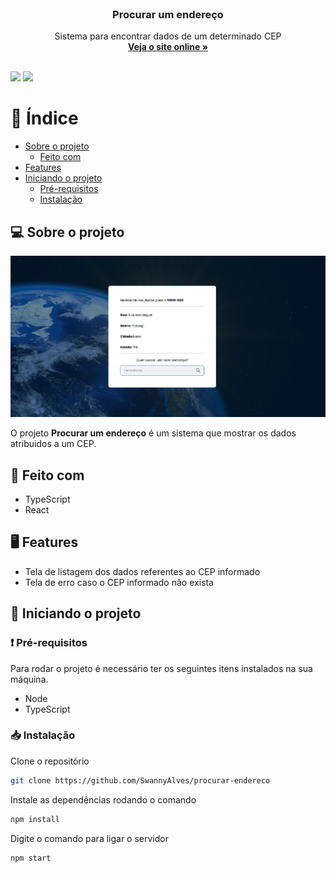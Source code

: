 <br />
<p align="center">
  <h3 align="center">Procurar um endereço</h3>

  <p align="center">
    Sistema para encontrar dados de um determinado CEP
    <br />
    <a href="https://buscar-endereco.netlify.app/" target="_blank"><strong>Veja o site online »</strong></a>
    <br />
    <br />
  </p>

![](https://img.shields.io/badge/autor-SwannyAlves-pink)
![](https://img.shields.io/badge/linguagem-TypeScript-blue)

</p>

# 📌 Índice

- [Sobre o projeto](#sobre)
  - [Feito com](#feito)
- [Features](#features)
- [Iniciando o projeto](#iniciando)
  - [Pré-requisitos](#requisitos-minimos)
  - [Instalação](#instalacao)

## 💻 Sobre o projeto <a name="sobre"></a>

<p align="center">
  <img src="src/assets/home.PNG" alt="screenshot">
</p>

O projeto **Procurar um endereço** é um sistema que mostrar os dados atribuidos a um CEP.

## 📝 Feito com <a name="feito"></a>

- TypeScript
- React

## 🖥 Features <a name="features"></a>

- Tela de listagem dos dados referentes ao CEP informado
- Tela de erro caso o CEP informado não exista

## 🔴 Iniciando o projeto <a name="iniciando"></a>

### ❗ Pré-requisitos <a name="requisitos-minimos"></a>

Para rodar o projeto é necessário ter os seguintes itens instalados na sua máquina.

- Node
- TypeScript

### 📥 Instalação <a name="instalacao"></a>

Clone o repositório

```sh
git clone https://github.com/SwannyAlves/procurar-endereco
```

Instale as dependências rodando o comando

```sh
npm install
```

Digite o comando para ligar o servidor

```JS
npm start
```
